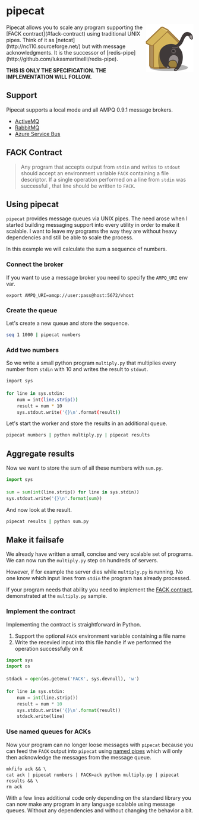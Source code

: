 # pipecat

<img align="right" alt="pipecat" src="pipecat.png" />
Pipecat allows you to scale any program supporting the [FACK contract](#fack-contract)
using traditional UNIX pipes.
Think of it as [netcat](http://nc110.sourceforge.net/)
but with message acknowledgments.
It is the successor of [redis-pipe](http://github.com/lukasmartinelli/redis-pipe).

**THIS IS ONLY THE SPECIFICATION. THE IMPLEMENTATION WILL FOLLOW.**

## Support

Pipecat supports a local mode and all AMPQ 0.9.1 message brokers.

- [ActiveMQ](http://activemq.apache.org/)
- [RabbitMQ](https://www.rabbitmq.com/)
- [Azure Service Bus](https://azure.microsoft.com/en-us/services/service-bus/)

## FACK Contract

> Any program that accepts output from `stdin` and writes to `stdout`
  should accept an environment variable `FACK` containing a file descriptor.
  If a single operation performed on a line from `stdin` was successful ,
  that line should be written to `FACK`.

## Using pipecat

`pipecat` provides message queues via UNIX pipes.
The need arose when I started building messaging support into every
utility in order to make it scalable.
I want to leave my programs the way they are without heavy dependencies
and still be able to scale the process.

In this example we will calculate the sum a sequence of numbers.

### Connect the broker

If you want to use a message broker you need to specify the `AMPQ_URI` env var.

```
export AMPQ_URI=amqp://user:pass@host:5672/vhost
```

### Create the queue

Let's create a new queue and store the sequence.

```bash
seq 1 1000 | pipecat numbers
```

### Add two numbers

So we write a small python program `multiply.py` that
multiplies every number from `stdin`
with 10 and writes the result to `stdout`.

```bash
import sys

for line in sys.stdin:
    num = int(line.strip())
    result = num * 10
    sys.stdout.write('{}\n'.format(result))
```

Let's start the worker and store the results
in an additional queue.


```bash
pipecat numbers | python multiply.py | pipecat results
```
## Aggregate results

Now we want to store the sum of all these numbers
with `sum.py`.

```python
import sys

sum = sum(int(line.strip() for line in sys.stdin))
sys.stdout.write('{}\n'.format(sum))
```

And now look at the result.

```bash
pipecat results | python sum.py
```

## Make it failsafe

We already have written a small, concise and very
scalable set of programs. We can now run the `multiply.py`
step on hundreds of servers.

However, if for example the server dies while `multiply.py` is
running. No one know which input lines from `stdin` the program
has already processed.

If your program needs that ability you need to implement
the [FACK contract](#fack-contract), demonstrated at the `multiply.py` sample.

### Implement the contract

Implementing the contract is straightforward in Python.

1. Support the optional `FACK` environment variable containing a file name
2. Write the recevied input into this file handle if we
   performed the operation successfully on it

```python
import sys
import os

stdack = open(os.getenv('FACK', sys.devnull), 'w')

for line in sys.stdin:
    num = int(line.strip())
    result = num * 10
    sys.stdout.write('{}\n'.format(result))
    stdack.write(line)
```

### Use named queues for ACKs

Now your program can no longer loose messages with `pipecat` because
you can feed the `FACK` output into `pipecat`
using [named pipes](http://thorstenball.com/blog/2013/08/11/named-pipes/)
which will only then acknowledge the messages from the message queue.

```
mkfifo ack && \
cat ack | pipecat numbers | FACK=ack python multiply.py | pipecat results && \
rm ack
```

With a few lines additional code only depending on the standard library
you can now make any program in any language scalable using message queues.
Without any dependencies and without changing the behavior a bit.
